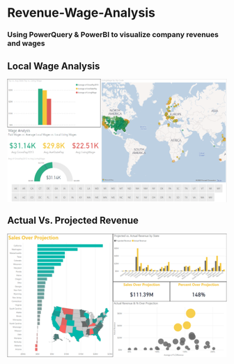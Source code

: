 # Revenue-Wage-Analysis
### Using PowerQuery &amp; PowerBI to visualize company revenues and wages <br />


## Local Wage Analysis
<img align="center" alt="github.com" width="1080px" src="https://github.com/ACKibler/Revenue-Wage-Analysis/blob/main/Revenue-Wage-Analysis/Local%20Wage%20Analysis.PNG?raw=true" /> 


## Actual Vs. Projected Revenue
<img align="center" alt="github.com" width="1080px" src="https://github.com/ACKibler/Revenue-Wage-Analysis/blob/main/Revenue-Wage-Analysis/Revenue-ActualvsProjected.PNG?raw=true" /> 
